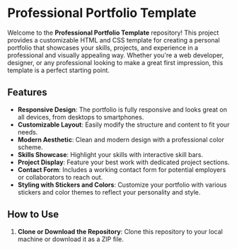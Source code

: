 # Professional Portfolio Template

Welcome to the **Professional Portfolio Template** repository! This project provides a customizable HTML and CSS template for creating a personal portfolio that showcases your skills, projects, and experience in a professional and visually appealing way. Whether you're a web developer, designer, or any professional looking to make a great first impression, this template is a perfect starting point.

## Features

- **Responsive Design**: The portfolio is fully responsive and looks great on all devices, from desktops to smartphones.
- **Customizable Layout**: Easily modify the structure and content to fit your needs.
- **Modern Aesthetic**: Clean and modern design with a professional color scheme.
- **Skills Showcase**: Highlight your skills with interactive skill bars.
- **Project Display**: Feature your best work with dedicated project sections.
- **Contact Form**: Includes a working contact form for potential employers or collaborators to reach out.
- **Styling with Stickers and Colors**: Customize your portfolio with various stickers and color themes to reflect your personality and style.

## How to Use

1. **Clone or Download the Repository**: Clone this repository to your local machine or download it as a ZIP file.
   ```bash

